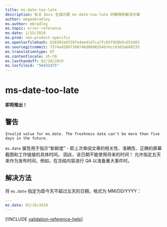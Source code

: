 ```yaml
---
title: ms-date-too-late
description: 有关 Docs 生成问题 ms-date-too-late 的解释和解决方案
author: meganbradley
ms.author: mbradley
ms.topic: error-reference
ms.date: 1/15/2019
ms.prod: non-product-specific
ms.openlocfilehash: b38392e9f297e4ee4147ca7fc65f938b5cd53403
ms.sourcegitcommit: f374ad2607360f46d88982b4b7ecc63d3ab08235
ms.translationtype: HT
ms.contentlocale: zh-CN
ms.lasthandoff: 02/20/2019
ms.locfileid: "56431475"
---
```

# <a name="ms-date-too-late"></a>ms-date-too-late

**即将推出！**

## <a name="warning"></a>警告

`Invalid value for ms.date. The freshness date can't be more than five days in the future.`

`ms.date` 属性用于指示“新鲜度” - 即上次审阅文章的相关性、准确性、正确的屏幕截图和工作链接的具体时间。 因此，该日期不能使用将来的时间！ 允许指定五天来作为发布时间，例如，在冻结内容进行 QA 以准备重大事件时。

## <a name="resolution"></a>解决方法

将 `ms.date` 指定为距今天不超过五天的日期，格式为 MM/DD/YYYY：

```yml
---
ms.date: 02/19/2019
---
```

<!--make sure to add this file to your includes folder and verify the path-->
[!INCLUDE [validation-reference-help](includes/validation-reference-help.md)]
